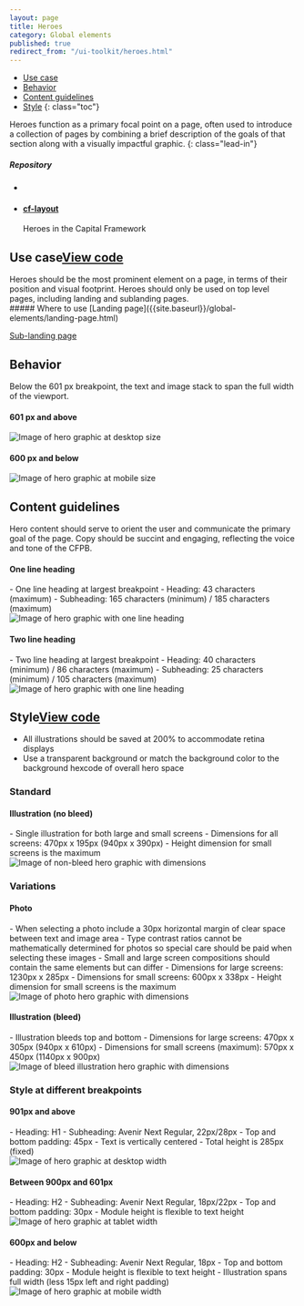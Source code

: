 ```yaml
---
layout: page
title: Heroes
category: Global elements
published: true
redirect_from: "/ui-toolkit/heroes.html"
---
```


- [Use case](#use-case)
- [Behavior](#behavior)
- [Content guidelines](#content-guidelines)
- [Style](#style)
 {: class="toc"}

<div class="content-50 content-first">
Heroes function as a primary focal point on a page, often used to introduce a collection of pages by combining a brief description of the goals of that section along with a visually impactful graphic. 
{: class="lead-in"}

</div>

<div class="content-50 content-last">
  <h5 class="repo-list-header">Repository</h5>
  <ul class="repo-list">
    <li>
      <span class="cf-icon cf-icon-github"></span>
    </li>
    <li>
      <a href="https://github.com/cfpb/cf-layout"><h4>cf-layout</h4></a>
      <p>Heroes in the Capital Framework</p>
    </li>
  </ul>
</div> 


<h2 id="use-case">Use case<span class="cf-code-link"><a href="https://github.com/cfpb/capital-framework/blob/master/src/cf-layout/src/cf-layout.less#L618-L620">View code <span class="cf-icon cf-icon-external-link"></span></a></span></h2>


<div class="content-67 content-first">
Heroes should be the most prominent element on a page, in terms of their position and visual footprint. Heroes should only be used on top level pages, including landing and sublanding pages.
</div>

<div class="content-33 content-last">
##### Where to use
[Landing page]({{site.baseurl}}/global-elements/landing-page.html)

[Sub-landing page]({{site.baseurl}}/global-elements/sublanding-page.html)

</div>

<h2 id="behavior">Behavior<span class="cf-code-link"></h2>

Below the 601 px breakpoint, the text and image stack to span the full width of the viewport.

<div class="content-75 content-first"> 
<h4>601 px and above</h4> 
<img alt="Image of hero graphic at desktop size" src="../static/img/hero/hero_behavior_desktop.png"/>
</div>

<div class="content-25 content-last"> 
<h4>600 px and below</h4>
<img alt="Image of hero graphic at mobile size" src="../static/img/hero/hero_behavior_mobile.png"/>
</div>

<h2>Content guidelines</h2>
Hero content should serve to orient the user and communicate the primary goal of the page. Copy should be succint and engaging, reflecting the voice and tone of the CFPB. 

<div class="content-50 content-first"> 
  <h4>One line heading</h4> 
- One line heading at largest breakpoint
- Heading: 43 characters (maximum)
- Subheading: 165 characters (minimum) / 185 characters (maximum)
</div>

<div class="content-50 content-last">
  <img alt="Image of hero graphic with one line heading" src="../static/img/hero/hero_content_one_line_heading.png"/>
</div>

<div class="content-50 content-first"> 
  <h4>Two line heading</h4>
- Two line heading at largest breakpoint
- Heading: 40 characters (minimum) / 86 characters (maximum)
- Subheading: 25 characters (minimum) / 105 characters (maximum)
</div>

<div class="content-50 content-last">
  <img alt="Image of hero graphic with one line heading" src="../static/img/hero/hero_content_two_line_heading.png"/>
</div>

<h2 id="style">Style<span class="cf-code-link"><a href="https://github.com/cfpb/capital-framework/blob/master/src/cf-layout/src/cf-layout.less#L618-L620">View code <span class="cf-icon cf-icon-external-link"></span></a></span></h2>

- All illustrations should be saved at 200% to accommodate retina displays
- Use a transparent background or match the background color to the background hexcode of overall hero space

<h3>Standard</h3>

<h4>Illustration (no bleed)</h4>
- Single illustration for both large and small screens
- Dimensions for all screens: 470px x 195px (940px x 390px)
- Height dimension for small screens is the maximum

<img alt="Image of non-bleed hero graphic with dimensions" src="../static/img/hero/hero_style_size_non_bleed.png"/>

<h3>Variations</h3>

<h4>Photo</h4>
- When selecting a photo include a 30px horizontal margin of clear space between text and image area
- Type contrast ratios cannot be mathematically determined for photos so special care should be paid when selecting these images
- Small and large screen compositions should contain the same elements but can differ
- Dimensions for large screens: 1230px x 285px
- Dimensions for small screens: 600px x 338px
- Height dimension for small screens is the maximum 


<img alt="Image of photo hero graphic with dimensions" src="../static/img/hero/hero_style_size_photo.png"/> 

<h4>Illustration (bleed)</h4>
- Illustration bleeds top and bottom
- Dimensions for large screens: 470px x 305px (940px x 610px)
- Dimensions for small screens (maximum): 570px x 450px (1140px x 900px)

<img alt="Image of bleed illustration hero graphic with dimensions" src="../static/img/hero/hero_style_size_bleed.png"/> 


<h3>Style at different breakpoints</h3>

<h4>901px and above</h4> 
- Heading: H1
- Subheading: Avenir Next Regular, 22px/28px
- Top and bottom padding: 45px
- Text is vertically centered
- Total height is 285px (fixed)

<div class="content-75 content-first"> 
<img alt="Image of hero graphic at desktop width" src="../static/img/hero/hero_style_desktop.png"/>
</div>

<h4>Between 900px and 601px</h4>
- Heading: H2
- Subheading: Avenir Next Regular, 18px/22px
- Top and bottom padding: 30px
- Module height is flexible to text height

<div class="content-50 content-first"> 
<img alt="Image of hero graphic at tablet width" src="../static/img/hero/hero_style_tablet.png"/>
</div>

<h4>600px and below</h4>
- Heading: H2
- Subheading: Avenir Next Regular, 18px
- Top and bottom padding: 30px
- Module height is flexible to text height
- Illustration spans full width (less 15px left and right padding)

<div class="content-25 content-first"> 
<img alt="Image of hero graphic at mobile width" src="../static/img/hero/hero_style_mobile.png"/>
</div>








